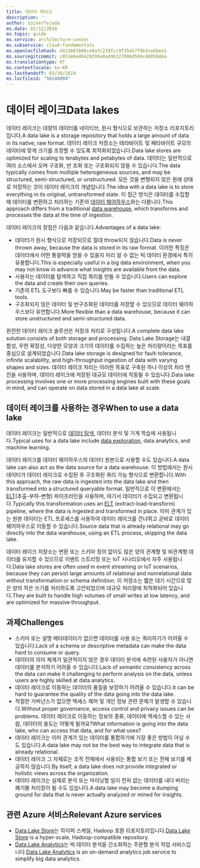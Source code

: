 ```yaml
---
title: 데이터 레이크
description: ''
author: zoinerTejada
ms.date: 02/12/2018
ms.topic: guide
ms.service: architecture-center
ms.subservice: cloud-fundamentals
ms.openlocfilehash: d433867886ce0afc219fcc9f35eb7f8b3ce6bee1
ms.sourcegitcommit: c053e6edb429299a0ad9b327888d596c48859d4a
ms.translationtype: HT
ms.contentlocale: ko-KR
ms.lasthandoff: 03/20/2019
ms.locfileid: "58244094"
---
```

# <a name="data-lakes"></a><span data-ttu-id="b598a-102">데이터 레이크</span><span class="sxs-lookup"><span data-stu-id="b598a-102">Data lakes</span></span>

<span data-ttu-id="b598a-103">데이터 레이크는 대량의 데이터를 네이티브, 원시 형식으로 보관하는 저장소 리포지토리입니다.</span><span class="sxs-lookup"><span data-stu-id="b598a-103">A data lake is a storage repository that holds a large amount of data in its native, raw format.</span></span> <span data-ttu-id="b598a-104">데이터 레이크 저장소는 테라바이트 및 페타바이트 규모의 데이터에 맞게 크기를 조정할 수 있도록 최적화되었습니다.</span><span class="sxs-lookup"><span data-stu-id="b598a-104">Data lake stores are optimized for scaling to terabytes and petabytes of data.</span></span> <span data-ttu-id="b598a-105">데이터는 일반적으로 여러 소스에서 오며 구조화, 반 조화 또는 구조화되지 않을 수 있습니다.</span><span class="sxs-lookup"><span data-stu-id="b598a-105">The data typically comes from multiple heterogeneous sources, and may be structured, semi-structured, or unstructured.</span></span> <span data-ttu-id="b598a-106">모든 것을 변형되지 않은 원래 상태로 저장하는 것이 데이터 레이크의 개념입니다.</span><span class="sxs-lookup"><span data-stu-id="b598a-106">The idea with a data lake is to store everything in its original, untransformed state.</span></span> <span data-ttu-id="b598a-107">이 접근 방식은 데이터를 수집할 때 데이터를 변환하고 처리하는 기존의 [데이터 웨어하우스](../relational-data/data-warehousing.md)와는 다릅니다.</span><span class="sxs-lookup"><span data-stu-id="b598a-107">This approach differs from a traditional [data warehouse](../relational-data/data-warehousing.md), which transforms and processes the data at the time of ingestion.</span></span>

<span data-ttu-id="b598a-108">데이터 레이크의 장점은 다음과 같습니다.</span><span class="sxs-lookup"><span data-stu-id="b598a-108">Advantages of a data lake:</span></span>

- <span data-ttu-id="b598a-109">데이터가 원시 형식으로 저장되므로 절대 throw되지 않습니다.</span><span class="sxs-lookup"><span data-stu-id="b598a-109">Data is never thrown away, because the data is stored in its raw format.</span></span> <span data-ttu-id="b598a-110">이러한 특징은 데이터에서 어떤 통찰력을 얻을 수 있을지 미리 알 수 없는 빅 데이터 환경에서 특히 유용합니다.</span><span class="sxs-lookup"><span data-stu-id="b598a-110">This is especially useful in a big data environment, when you may not know in advance what insights are available from the data.</span></span>
- <span data-ttu-id="b598a-111">사용자는 데이터를 탐색하고 직접 쿼리를 만들 수 있습니다.</span><span class="sxs-lookup"><span data-stu-id="b598a-111">Users can explore the data and create their own queries.</span></span>
- <span data-ttu-id="b598a-112">기존의 ETL 도구보다 빠를 수 있습니다.</span><span class="sxs-lookup"><span data-stu-id="b598a-112">May be faster than traditional ETL tools.</span></span>
- <span data-ttu-id="b598a-113">구조화되지 않은 데이터 및 반구조화된 데이터를 저장할 수 있으므로 데이터 웨어하우스보다 유연합니다.</span><span class="sxs-lookup"><span data-stu-id="b598a-113">More flexible than a data warehouse, because it can store unstructured and semi-structured data.</span></span>

<span data-ttu-id="b598a-114">완전한 데이터 레이크 솔루션은 저장과 처리로 구성됩니다.</span><span class="sxs-lookup"><span data-stu-id="b598a-114">A complete data lake solution consists of both storage and processing.</span></span> <span data-ttu-id="b598a-115">Data Lake Storage는 내결함성, 무한 확장성, 다양한 모양과 크기의 데이터를 수집하는 높은 처리량이라는 목표를 중심으로 설계되었습니다.</span><span class="sxs-lookup"><span data-stu-id="b598a-115">Data lake storage is designed for fault-tolerance, infinite scalability, and high-throughput ingestion of data with varying shapes and sizes.</span></span> <span data-ttu-id="b598a-116">데이터 레이크 처리는 이러한 목표로 구축된 하나 이상의 처리 엔진을 사용하며, 데이터 레이크에 저장된 대규모 데이터에 작동될 수 있습니다.</span><span class="sxs-lookup"><span data-stu-id="b598a-116">Data lake processing involves one or more processing engines built with these goals in mind, and can operate on data stored in a data lake at scale.</span></span>

## <a name="when-to-use-a-data-lake"></a><span data-ttu-id="b598a-117">데이터 레이크를 사용하는 경우</span><span class="sxs-lookup"><span data-stu-id="b598a-117">When to use a data lake</span></span>

<span data-ttu-id="b598a-118">데이터 레이크는 일반적으로 [데이터 탐색](./interactive-data-exploration.md), 데이터 분석 및 기계 학습에 사용됩니다.</span><span class="sxs-lookup"><span data-stu-id="b598a-118">Typical uses for a data lake include [data exploration](./interactive-data-exploration.md), data analytics, and machine learning.</span></span>

<span data-ttu-id="b598a-119">데이터 레이크를 데이터 웨어하우스의 데이터 원본으로 사용할 수도 있습니다.</span><span class="sxs-lookup"><span data-stu-id="b598a-119">A data lake can also act as the data source for a data warehouse.</span></span> <span data-ttu-id="b598a-120">이 방법에서는 원시 데이터가 데이터 레이크로 수집된 후 구조화된 쿼리 가능 형식으로 변환합니다.</span><span class="sxs-lookup"><span data-stu-id="b598a-120">With this approach, the raw data is ingested into the data lake and then transformed into a structured queryable format.</span></span> <span data-ttu-id="b598a-121">일반적으로 이 변환에서는 [ELT](../relational-data/etl.md#extract-load-and-transform-elt)(추출-부하-변형) 파이프라인을 사용하며, 여기서 데이터가 수집되고 변환됩니다.</span><span class="sxs-lookup"><span data-stu-id="b598a-121">Typically this transformation uses an [ELT](../relational-data/etl.md#extract-load-and-transform-elt) (extract-load-transform) pipeline, where the data is ingested and transformed in place.</span></span> <span data-ttu-id="b598a-122">이미 관계가 있는 원본 데이터는 ETL 프로세스를 사용하여 데이터 레이크를 건너뛰고 곧바로 데이터 웨어하우스로 이동할 수 있습니다.</span><span class="sxs-lookup"><span data-stu-id="b598a-122">Source data that is already relational may go directly into the data warehouse, using an ETL process, skipping the data lake.</span></span>

<span data-ttu-id="b598a-123">데이터 레이크 저장소는 변환 또는 스키마 정의 없이도 많은 양의 관계형 및 비관계형 데이터를 유지할 수 있으므로 이벤트 스트리밍 또는 IoT 시나리오에서 자주 사용됩니다.</span><span class="sxs-lookup"><span data-stu-id="b598a-123">Data lake stores are often used in event streaming or IoT scenarios, because they can persist large amounts of relational and nonrelational data without transformation or schema definition.</span></span> <span data-ttu-id="b598a-124">이 저장소는 짧은 대기 시간으로 많은 양의 작은 쓰기를 처리하도록 고안되었으며 대규모 처리량에 최적화되어 있습니다.</span><span class="sxs-lookup"><span data-stu-id="b598a-124">They are built to handle high volumes of small writes at low latency, and are optimized for massive throughput.</span></span>

## <a name="challenges"></a><span data-ttu-id="b598a-125">과제</span><span class="sxs-lookup"><span data-stu-id="b598a-125">Challenges</span></span>

- <span data-ttu-id="b598a-126">스키마 또는 설명 메타데이터가 없으면 데이터를 사용 또는 쿼리하기가 어려울 수 있습니다.</span><span class="sxs-lookup"><span data-stu-id="b598a-126">Lack of a schema or descriptive metadata can make the data hard to consume or query.</span></span>
- <span data-ttu-id="b598a-127">데이터의 의미 체계가 일관적이지 않은 경우 데이터 분석에 숙련된 사용자가 아니면 데이터를 분석하기 어려울 수 있습니다.</span><span class="sxs-lookup"><span data-stu-id="b598a-127">Lack of semantic consistency across the data can make it challenging to perform analysis on the data, unless users are highly skilled at data analytics.</span></span>
- <span data-ttu-id="b598a-128">데이터 레이크로 이동하는 데이터의 품질을 보장하기 어려울 수 있습니다.</span><span class="sxs-lookup"><span data-stu-id="b598a-128">It can be hard to guarantee the quality of the data going into the data lake.</span></span>
- <span data-ttu-id="b598a-129">적절한 거버넌스가 없으면 액세스 제어 및 개인 정보 관련 문제가 발생할 수 있습니다.</span><span class="sxs-lookup"><span data-stu-id="b598a-129">Without proper governance, access control and privacy issues can be problems.</span></span> <span data-ttu-id="b598a-130">데이터 레이크로 이동하는 정보의 종류, 데이터에 액세스할 수 있는 사람, 데이터의 용도는 어떻게 될까요?</span><span class="sxs-lookup"><span data-stu-id="b598a-130">What information is going into the data lake, who can access that data, and for what uses?</span></span>
- <span data-ttu-id="b598a-131">데이터 레이크는 이미 관계가 있는 데이터를 통합하기에 가장 좋은 방법이 아닐 수도 있습니다.</span><span class="sxs-lookup"><span data-stu-id="b598a-131">A data lake may not be the best way to integrate data that is already relational.</span></span>
- <span data-ttu-id="b598a-132">데이터 레이크 그 자체로는 조직 전체에서 사용되는 통합 보기 또는 전체 보기를 제공하지 않습니다.</span><span class="sxs-lookup"><span data-stu-id="b598a-132">By itself, a data lake does not provide integrated or holistic views across the organization.</span></span>
- <span data-ttu-id="b598a-133">데이터 레이크는 실제로 분석 또는 마이닝할 일이 전혀 없는 데이터를 내다 버리는 폐기물 처리장이 될 수도 있습니다.</span><span class="sxs-lookup"><span data-stu-id="b598a-133">A data lake may become a dumping ground for data that is never actually analyzed or mined for insights.</span></span>

## <a name="relevant-azure-services"></a><span data-ttu-id="b598a-134">관련 Azure 서비스</span><span class="sxs-lookup"><span data-stu-id="b598a-134">Relevant Azure services</span></span>

- <span data-ttu-id="b598a-135">[Data Lake Store](/azure/data-lake-store/)는 하이퍼 스케일, Hadoop 호환 리포지토리입니다.</span><span class="sxs-lookup"><span data-stu-id="b598a-135">[Data Lake Store](/azure/data-lake-store/) is a hyper-scale, Hadoop-compatible repository.</span></span>
- <span data-ttu-id="b598a-136">[Data Lake Analytics](/azure/data-lake-analytics/)는 빅 데이터 분석을 간소화하는 주문형 분석 작업 서비스입니다.</span><span class="sxs-lookup"><span data-stu-id="b598a-136">[Data Lake Analytics](/azure/data-lake-analytics/) is an on-demand analytics job service to simplify big data analytics.</span></span>
